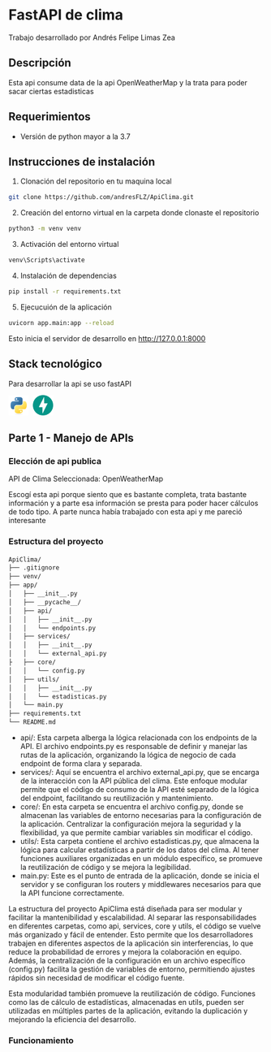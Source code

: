 # FastAPI de clima

Trabajo desarrollado por Andrés Felipe Limas Zea

## Descripción

Esta api consume data de la api OpenWeatherMap y la trata para poder sacar ciertas estadisticas

## Requerimientos

* Versión de python mayor a la 3.7

## Instrucciones de instalación

1. Clonación del repositorio en tu maquina local

```bash
git clone https://github.com/andresFLZ/ApiClima.git
```

2. Creación del entorno virtual en la carpeta donde clonaste el repositorio

```bash
python3 -m venv venv
```

3. Activación del entorno virtual

```bash
venv\Scripts\activate
```

4. Instalación de dependencias

```bash
pip install -r requirements.txt

```

5. Ejecucuión de la aplicación

```bash
uvicorn app.main:app --reload
```

Esto inicia el servidor de desarrollo en http://127.0.0.1:8000

## Stack tecnológico

Para desarrollar la api se uso fastAPI

<img src="https://github.com/devicons/devicon/blob/master/icons/python/python-original.svg" title="Python" alt="Python" width="40" height="40"/>&nbsp;
<img src="https://github.com/devicons/devicon/blob/master/icons/fastapi/fastapi-original.svg" title="FastAPI" alt="FastAPI" width="40" height="40"/>&nbsp;

## Parte 1 - Manejo de APIs

### Elección de api publica

API de Clima Seleccionada: OpenWeatherMap

Escogí esta api porque siento que es bastante completa, trata bastante información y a parte esa información se presta para poder hacer cálculos de todo tipo. A parte nunca había trabajado con esta api y me pareció interesante 

### Estructura del proyecto

```markdown
ApiClima/
├── .gitignore
├── venv/
├── app/
│   ├── __init__.py
│   ├── __pycache__/
│   ├── api/
│   │   ├── __init__.py
│   │   └── endpoints.py
│   ├── services/
│   │   ├── __init__.py
│   │   └── external_api.py
├   ├── core/
│   │   └── config.py
│   ├── utils/
│   │   ├── __init__.py
│   │   └── estadisticas.py
│   └── main.py
├── requirements.txt
└── README.md
```

* api/: Esta carpeta alberga la lógica relacionada con los endpoints de la API. El archivo endpoints.py es responsable de definir y manejar las rutas de la aplicación, organizando la lógica de negocio de cada endpoint de forma clara y separada.
* services/: Aquí se encuentra el archivo external_api.py, que se encarga de la interacción con la API pública del clima. Este enfoque modular permite que el código de consumo de la API esté separado de la lógica del endpoint, facilitando su reutilización y mantenimiento.
* core/: En esta carpeta se encuentra el archivo config.py, donde se almacenan las variables de entorno necesarias para la configuración de la aplicación. Centralizar la configuración mejora la seguridad y la flexibilidad, ya que permite cambiar variables sin modificar el código.
* utils/: Esta carpeta contiene el archivo estadisticas.py, que almacena la lógica para calcular estadísticas a partir de los datos del clima. Al tener funciones auxiliares organizadas en un módulo específico, se promueve la reutilización de código y se mejora la legibilidad.
* main.py: Este es el punto de entrada de la aplicación, donde se inicia el servidor y se configuran los routers y middlewares necesarios para que la API funcione correctamente.

La estructura del proyecto ApiClima está diseñada para ser modular y facilitar la mantenibilidad y escalabilidad. Al separar las responsabilidades en diferentes carpetas, como api, services, core y utils, el código se vuelve más organizado y fácil de entender. Esto permite que los desarrolladores trabajen en diferentes aspectos de la aplicación sin interferencias, lo que reduce la probabilidad de errores y mejora la colaboración en equipo. Además, la centralización de la configuración en un archivo específico (config.py) facilita la gestión de variables de entorno, permitiendo ajustes rápidos sin necesidad de modificar el código fuente.

Esta modularidad también promueve la reutilización de código. Funciones como las de cálculo de estadísticas, almacenadas en utils, pueden ser utilizadas en múltiples partes de la aplicación, evitando la duplicación y mejorando la eficiencia del desarrollo.

### Funcionamiento
